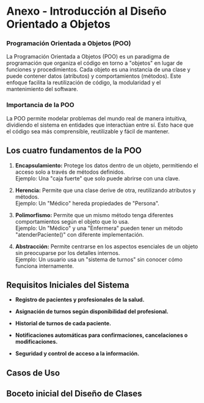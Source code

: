 # Anexo - Introducción al Diseño Orientado a Objetos #

### **Programación Orientada a Objetos (POO)** ###

La Programación Orientada a Objetos (POO) es un paradigma de programación que organiza el código en torno a "objetos" en lugar de funciones y procedimientos. Cada objeto es una instancia de una clase y puede contener datos (atributos) y comportamientos (métodos). Este enfoque facilita la reutilización de código, la modularidad y el mantenimiento del software.

### **Importancia de la POO** ###

La POO permite modelar problemas del mundo real de manera intuitiva, dividiendo el sistema en entidades que interactúan entre sí. Esto hace que el código sea más comprensible, reutilizable y fácil de mantener.

## Los cuatro fundamentos de la POO  ##

1. **Encapsulamiento:** Protege los datos dentro de un objeto, permitiendo el acceso solo a través de métodos definidos.<br> Ejemplo: Una "caja fuerte" que solo puede abrirse con una clave.

2. **Herencia:** Permite que una clase derive de otra, reutilizando atributos y métodos.<br> Ejemplo: Un "Médico" hereda propiedades de "Persona".

3. **Polimorfismo:** Permite que un mismo método tenga diferentes comportamientos según el objeto que lo usa.<br> Ejemplo: Un "Médico" y una "Enfermera" pueden tener un método "atenderPaciente()" con diferente implementación.

4. **Abstracción:** Permite centrarse en los aspectos esenciales de un objeto sin preocuparse por los detalles internos.<br> Ejemplo: Un usuario usa un "sistema de turnos" sin conocer cómo funciona internamente.


## Requisitos Iniciales del Sistema ##

+ **Registro de pacientes y profesionales de la salud.** <br>

+ **Asignación de turnos según disponibilidad del profesional.** <br>

+ **Historial de turnos de cada paciente.** <br>

+ **Notificaciones automáticas para confirmaciones, cancelaciones o modificaciones.** <br>

+ **Seguridad y control de acceso a la información.** <br>

## Casos de Uso ## 

## Boceto inicial del Diseño de Clases ##

